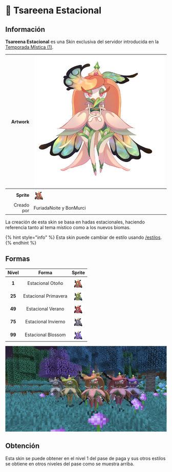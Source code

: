 # 🥇 Tsareena Estacional

## Información

**Tsareena Estacional** es una Skin exclusiva del servidor introducida en la [Temporada Mística (1)](./).

|                     **Artwork** | ![Artwork de Tsareena Estacional](../../images/pokemon/temporada-1/Estacional.png)                                                                                    |
| ------------------------------: | -------------------------------------------------------------------------------------------------------------------------------------- |
|                      **Sprite** | ![Sprite de Tsareena Estacional](../../images/pokemon/temporada-1/Estacional1-sprite.png)                                                          |                                                                                                             |
|                      Creado por | FuriadaNoite y BonMurci                                                                                                                |

La creación de esta skin se basa en hadas estacionales, haciendo referencia tanto al tema místico como a los nuevos biomas.

{% hint style="info" %} Esta skin puede cambiar de estilo usando [/estilos](../../funciones/estilos.md).{% endhint %}

## Formas

|  Nível |  Forma |                                            Sprite                                           |
| :----: | :----: | :-----------------------------------------------------------------------------------------: |
| **1** | Estacional Otoño |        ![Sprite de Tsareena Estacional Otoño](../../images/pokemon/temporada-1/Estacional1-sprite.png)        |
| **25** | Estacional Primavera |  ![Sprite de Tsareena Estacional Primavera](../../images/pokemon/temporada-1/Estacional2-sprite.png)  |
| **49** | Estacional Verano | ![Sprite de Tsareena Estacional Verano](../../images/pokemon/temporada-1/Estacional3-sprite.png) |
| **75** | Estacional Invierno | ![Sprite de Tsareena Estacional Invierno](../../images/pokemon/temporada-1/Estacional4-sprite.png) |
| **99** | Estacional Blossom | ![Sprite de Tsareena Estacional Blossom](../../images/pokemon/temporada-1/Estacional5-sprite.png) |

![Formas de Tsareena Estacional](../../images/pokemon/temporada-1/Estacional-formas.png)

## Obtención

Esta skin se puede obtener en el nivel 1 del pase de paga y sus otros estilos se obtiene en otros niveles del pase como se muestra arriba.
